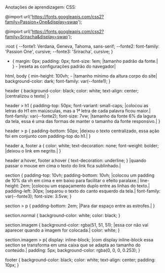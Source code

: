 Anotações de aprendizagem:
CSS:

@import url('https://fonts.googleapis.com/css2?family=Passion+One&display=swap');

@import url('https://fonts.googleapis.com/css2?family=Sriracha&display=swap');

:root {
  --fonte1: Verdana, Geneva, Tahoma, sans-serif;
  --fonte2: font-family: 'Passion One', cursive;
  --fonte3: 'Sriracha', cursive;
}

* {
  margin: 0px;
  padding: 0px;
  font-size: 1em; |tamanho padrão da fonte.|
} - |reseta as configurações padrão do navegador|

html, body {
  min-height: 100vh; - |tamanho mínimo da altura corpo do site|
  background-color: dark;
  font-family: var(--fonte1);
}

header {
  background-color: black;
  color: white;
  text-align: center;  |centralizou o texto|
}

header > h1 {
  padding-top: 50px;
  font-variant: small-caps; |colocou as letras do H1 em maiúsculas, mas a 1ª letra de cada palavra ficou maior.|
  font-family: var(--fonte2);
  font-size: 7vw; |tamanho da fonte 6% da lagura da tela, essa é uma das formas de manter o tamanho da fonte responsivo.|
}

header > p {
  padding-bottom: 50px; |deixou o texto centralizado, essa ação foi em conjunto com padding-top do h1.|
}

header a, footer a {
  color: white;
  text-decoration: none;
  font-weight: bolder; |deixou o link em negrito.|
}

header a:hover, footer a:hover {
  text-decoration: underline;
} |quando passar o mouse em cima o texto do link fica sublinhado.|

section {
  padding-top: 10vh;
  padding-bottom: 10vh; |colocou um padding de 10% da vh em cima e em baixo para facilitar o efeito paralaxe.|
  line-height: 2em; |colocou um espaçamento duplo entre as linhas do texto.|
  padding-left: 30px; |separou o texto do canto esquerdo da tela.|
  font-family: var(--fonte3);
  font-size: 3.5vw;
}

section > p {
  padding-bottom: 2em; |Para dar espaço entre as estrofes.|
}

section.normal {
  background-color: white;
  color: black;
}

section.imagem {
  background-color: rgba(51, 51, 51); |essa cor não vai aparecer quando a imagem for colocada.|
  color: white;
}

section.imagem > p{
  display: inline-block; |com display inline-block essa section se transforma em uma caixa que se adapta ao tamanho do conteúdo.|
  padding: 5px;
  background-color: rgba(0, 0, 0, 0.253);
}

footer {
  background-color: black;
  color: white;
  text-align: center;
  padding: 10px;
}
